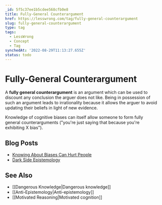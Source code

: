 ```yaml
---
_id: 5f5c37ee1b5cdee568cfb0e8
title: Fully-General Counterargument
href: https://lesswrong.com/tag/fully-general-counterargument
slug: fully-general-counterargument
type: tag
tags:
  - LessWrong
  - Concept
  - Tag
synchedAt: '2022-08-29T11:13:27.655Z'
status: todo
---
```


# Fully-General Counterargument

A **fully general counterargument** is an argument which can be used to discount any conclusion the arguer does not like. Being in possession of such an argument leads to irrationality because it allows the arguer to avoid updating their beliefs in light of new evidence.

Knowledge of cognitive biases can itself allow someone to form fully general counterarguments ("you're just saying that because you're exhibiting X bias").

## Blog Posts

- [Knowing About Biases Can Hurt People](http://lesswrong.com/lw/he/knowing_about_biases_can_hurt_people/)
- [Dark Side Epistemology](http://lesswrong.com/lw/uy/dark_side_epistemology/)

## See Also

- [[Dangerous Knowledge|Dangerous knowledge]]
- [[Anti-Epistemology|Anti-epistemology]]
- [[Motivated Reasoning|Motivated cognition]]
